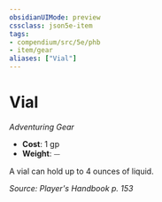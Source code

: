 ```yaml
---
obsidianUIMode: preview
cssclass: json5e-item
tags:
- compendium/src/5e/phb
- item/gear
aliases: ["Vial"]
---
```

# Vial
*Adventuring Gear*  

- **Cost**: 1 gp
- **Weight**: ⏤

A vial can hold up to 4 ounces of liquid.

*Source: Player's Handbook p. 153*